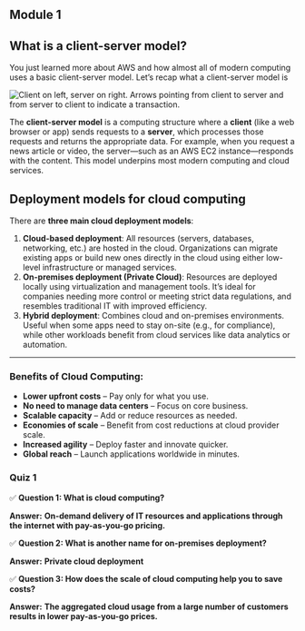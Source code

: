 ##                                                Module 1

## What is a client-server model?

You just learned more about AWS and how almost all of modern computing uses a basic client-server model. Let’s recap what a client-server model is



![Client on left, server on right. Arrows pointing from client to server and from server to client to indicate a transaction.](https://explore.skillbuilder.aws/files/a/w/aws_prod1_docebosaas_com/1748811600/5432707vE110HteZm4pVJA/tincan/fe470bc5add63f94f005d3da17a6db8131e78b9e/assets/client_server.png)

The **client-server model** is a computing structure where a **client** (like a web browser or app) sends requests to a **server**, which processes those requests and returns the appropriate data. For example, when you request a news article or video, the server—such as an AWS EC2 instance—responds with the content. This model underpins most modern computing and cloud services.

## **Deployment models for cloud computing**

There are **three main cloud deployment models**:

1. **Cloud-based deployment**:
    All resources (servers, databases, networking, etc.) are hosted in the cloud. Organizations can migrate existing apps or build new ones directly in the cloud using either low-level infrastructure or managed services.
2. **On-premises deployment (Private Cloud)**:
    Resources are deployed locally using virtualization and management tools. It’s ideal for companies needing more control or meeting strict data regulations, and resembles traditional IT with improved efficiency.
3. **Hybrid deployment**:
    Combines cloud and on-premises environments. Useful when some apps need to stay on-site (e.g., for compliance), while other workloads benefit from cloud services like data analytics or automation.

------

### **Benefits of Cloud Computing:**

- **Lower upfront costs** – Pay only for what you use.
- **No need to manage data centers** – Focus on core business.
- **Scalable capacity** – Add or reduce resources as needed.
- **Economies of scale** – Benefit from cost reductions at cloud provider scale.
- **Increased agility** – Deploy faster and innovate quicker.
- **Global reach** – Launch applications worldwide in minutes.

### **Quiz 1**

✅ **Question 1: What is cloud computing?**

**Answer:**
 **On-demand delivery of IT resources and applications through the internet with pay-as-you-go pricing.**

✅ **Question 2: What is another name for on-premises deployment?**

**Answer:**
 **Private cloud deployment**

✅ **Question 3: How does the scale of cloud computing help you to save costs?**

**Answer:**
**The aggregated cloud usage from a large number of customers results in lower pay-as-you-go prices.**